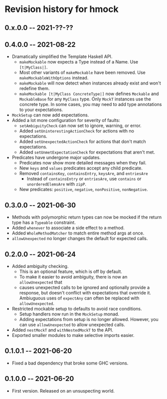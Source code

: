 # Revision history for hmock

## 0.x.0.0 -- 2021-??-??

## 0.4.0.0 -- 2021-08-22

* Dramatically simplified the Template Haskell API.
  * `makeMockable` now expects a Type instead of a Name.  Use `[t|MyClass|]`.
  * Most other variants of `makeMockable` have been removed.  Use
    `makeMockableWithOptions` instead.
  * `makeMockable` will now detect when instances already exist and won't
    redefine them.
  * `makeMockable [t|MyClass ConcreteType|]` now defines `Mockable` and
    `MockableBase` for any `MyClass` type.  Only `MockT` instances use the
    concrete type.  In some cases, you may need to add type annotations to your
    expectations.
* `MockSetup` can now add expectations.
* Added a lot more configuration for severity of faults:
  * `setAmbiguityCheck` can now set to ignore, warning, or error.
  * Added `setUninterestingActionCheck` for actions with no expectations.
  * Added `setUnexpectedActionCheck` for actions that don't match expectations.
  * Added `setUnmetExpectationCheck` for expectations that aren't met.
* Predicates have undergone major updates.
  * Predicates now show more detailed messages when they fail.
  * New `keys` and `values` predicates accept any child predicate.
  * Removed `containsKey`, `containsEntry`, `keysAre`, and `entriesAre`
    * Instead of `containsEntry` or `entriesAre`, use `contains` or
      `unorderedElemsAre` with `zipP`.
  * New predicates: `positive`, `negative`, `nonPositive`, `nonNegative`.

## 0.3.0.0 -- 2021-06-30

* Methods with polymorphic return types can now be mocked if the return type has
  a `Typeable` constraint.
* Added `whenever` to associate a side effect to a method.
* Added `WholeMethodMatcher` to match entire method args at once.
* `allowUnexpected` no longer changes the default for expected calls.

## 0.2.0.0 -- 2021-06-24

* Added ambiguity checking.
  * This is an optional feature, which is off by default.
  * To make it easier to avoid ambiguity, there is now an `allowUnexpected` that
  * causes unexpected calls to be ignored and optionally provide a response, but
    doesn't conflict with expectations that override it.  Ambiuguous uses of
    `expectAny` can often be replaced with `allowUnexpected`.
* Restricted mockable setup to defaults to avoid race conditions.
  * Setup handlers now run in the `MockSetup` monad.
  * Adding expectations from setup is no longer allowed.  However, you can use
    `allowUnexpected` to allow unexpected calls.
* Added `nestMockT` and `withNestedMockT` to the API.
* Exported smaller modules to make selective imports easier.

## 0.1.0.1 -- 2021-06-20

* Fixed a bad dependency that broke some GHC versions.

## 0.1.0.0 -- 2021-06-20

* First version. Released on an unsuspecting world.
